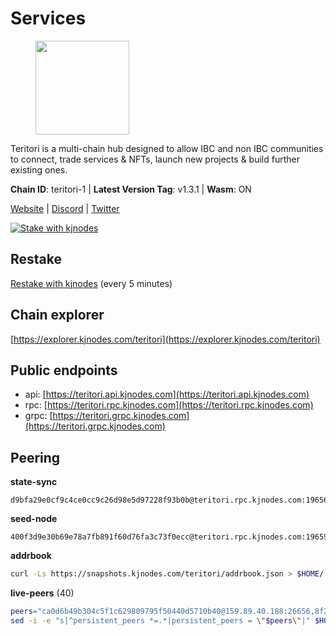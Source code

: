 # Services

<figure><img src="https://raw.githubusercontent.com/kj89/testnet_manuals/main/pingpub/logos/teritori.png" width="150" alt=""><figcaption></figcaption></figure>

Teritori is a multi-chain hub designed to allow IBC and non IBC communities  to connect, trade services & NFTs, launch new projects & build further existing ones.

**Chain ID**: teritori-1 | **Latest Version Tag**: v1.3.1 | **Wasm**: ON

[Website](https://teritori.com) | [Discord](https://discord.gg/teritori) | [Twitter](https://twitter.com/TeritoriNetwork)

[![Stake with kjnodes](https://i.ibb.co/cr44Q8j/button-stake-with-kjnodes.png)](https://restake.app/teritori/torivaloper184ln03hkpt75uhrrr26f66kvcqvf4yn4nc2xjm)

## Restake

[Restake with kjnodes](https://restake.app/teritori/torivaloper184ln03hkpt75uhrrr26f66kvcqvf4yn4nc2xjm) (every 5 minutes)
## Chain explorer
[https://explorer.kjnodes.com/teritori](https://explorer.kjnodes.com/teritori)

## Public endpoints

* api: [https://teritori.api.kjnodes.com](https://teritori.api.kjnodes.com)
* rpc: [https://teritori.rpc.kjnodes.com](https://teritori.rpc.kjnodes.com)
* grpc: [https://teritori.grpc.kjnodes.com](https://teritori.grpc.kjnodes.com)

## Peering

**state-sync**

```text
d9bfa29e0cf9c4ce0cc9c26d98e5d97228f93b0b@teritori.rpc.kjnodes.com:19656
```

**seed-node**

```text
400f3d9e30b69e78a7fb891f60d76fa3c73f0ecc@teritori.rpc.kjnodes.com:19659
```

**addrbook**
```bash
curl -Ls https://snapshots.kjnodes.com/teritori/addrbook.json > $HOME/.teritorid/config/addrbook.json
```

**live-peers** (40)
```bash
peers="ca0d6b49b304c5f1c629809795f50440d5710b40@159.89.40.188:26656,8f28518afd31a42ea81bb3232a50ab0cec4dcdf7@51.158.236.131:26656,fefd8ffb33a5d6ae194f082a39c4bb713da3a06b@167.86.86.197:36656,106490318e51355bc6d72e7941a0080f8b8256b9@185.16.39.14:26656,ed747c9e39fc04fdbc7ab5fc4a4a7f7a298ee329@96.73.27.73:26656,35de81a10ed992e427e6eb1d0d9ec3622d0f37fe@193.70.47.90:15956,c12c1ed98ab1f24266980c1f05ed0ca8812ca7aa@95.217.192.230:16656,c670830fdf60374f008fa4a4eb851deddcdaef5b@65.109.88.107:46656,920f32f409bbb18b641cdc9513545e2e016c2c62@142.132.203.60:26656,0b27217386756577e1eadf00c4169dc8f041e522@51.210.7.219:26656,48980875839186e08e12ebf0d9a2803b45206833@65.109.92.241:38026,ce3baba928ae06cd3ff0af20aec888a82ddffef7@54.37.129.171:26656,ec4126b26336cd61b335345df4ff2a3fbb79338a@65.109.92.240:20026,0e189bbc6db606a14950a0e59641b798a255c3c8@65.109.37.154:3000,d956d6180e96c62315a777b1a3ed8f1ebf873e80@38.242.232.202:29656,e1b058e5cfa2b836ddaa496b10911da62dcf182e@138.201.8.248:26656,856c165de82fbd0489df9ec6ffaa0958c620e073@198.244.179.127:26656,2b4f46e601fb4ede2a0c98976337e3afdaa50dac@65.108.238.102:15956,d40face481bc00a617d9a29c39be412a776e28c2@116.202.36.240:10656,12101148702a99298a971b310286e64bc7bb6135@65.109.23.182:38026,e726816f42831689eab9378d5d577f1d06d25716@176.9.188.21:26656,526d8c7c44f59be9a39d7463c576b68c0db23174@65.108.234.23:15956,78815c81331c114cd508dae3a012f0d3e5e2b966@185.119.118.117:3000,a043a97266360ff45781a9fc9392aedc16494c59@65.108.97.58:19656,5a98d637a16b16bf425a4a785c9d11a7d1e5b8a0@65.21.131.215:26736,6085c32b26fb1baa4b16b426f5d56f2fff81cfc7@135.181.165.246:26656,46b7ae20e3cc4264076a91c3601f3894a021a80d@65.108.6.45:36656,88a407d4749e1ccbb630f98ca44f304744d97864@38.242.141.168:26656,3950af34da35ce3ff8c50ff3c47a43f5dfc93947@195.3.220.154:19656,669470aba9778ccccd07127115dcdc30e141d7ae@65.108.232.248:33656,ad347ea1ec920d12ccda2341348bcc89687739ef@88.99.164.158:38026,4991cc04c48f96dec265464d5cf276e16f6b302c@5.95.112.194:26656,40caa979c29a9930ea2b8a6249037924d308ae84@162.55.234.70:54256,8ac41af54dfd91c41de71cde222a55670f2f405d@141.95.65.73:15956,6ef7a8bc7a3cc0856594f12570e8f2282a099dcf@65.109.93.152:26796,4b04b3d164dc6dd5bb555a7a106a8d314f30516f@65.21.136.170:53656,b3e9ad54d743ba8a465172f50b19cb52e77686c2@38.242.148.96:36656,d9bfa29e0cf9c4ce0cc9c26d98e5d97228f93b0b@65.109.88.38:19656,8d83b095d07f7437b699f0a7adf535d7574fb751@176.126.87.56:14656,9755cab2585a2794453a5b396ef13b893393366f@65.108.212.224:46674"
sed -i -e "s|^persistent_peers *=.*|persistent_peers = \"$peers\"|" $HOME/.teritorid/config/config.toml
```
